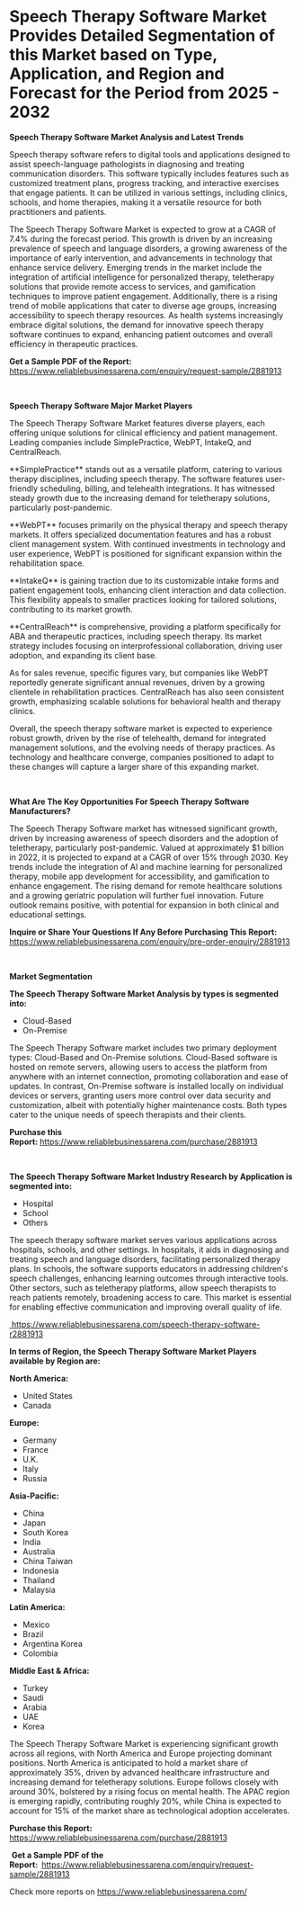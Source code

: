 <p><h1>Speech Therapy Software Market Provides Detailed Segmentation of this Market based on Type, Application, and Region and Forecast for the Period from 2025 - 2032</h1></p><p><strong>Speech Therapy Software Market Analysis and Latest Trends</strong></p>
<p><p>Speech therapy software refers to digital tools and applications designed to assist speech-language pathologists in diagnosing and treating communication disorders. This software typically includes features such as customized treatment plans, progress tracking, and interactive exercises that engage patients. It can be utilized in various settings, including clinics, schools, and home therapies, making it a versatile resource for both practitioners and patients.</p><p>The Speech Therapy Software Market is expected to grow at a CAGR of 7.4% during the forecast period. This growth is driven by an increasing prevalence of speech and language disorders, a growing awareness of the importance of early intervention, and advancements in technology that enhance service delivery. Emerging trends in the market include the integration of artificial intelligence for personalized therapy, teletherapy solutions that provide remote access to services, and gamification techniques to improve patient engagement. Additionally, there is a rising trend of mobile applications that cater to diverse age groups, increasing accessibility to speech therapy resources. As health systems increasingly embrace digital solutions, the demand for innovative speech therapy software continues to expand, enhancing patient outcomes and overall efficiency in therapeutic practices.</p></p>
<p><strong>Get a Sample PDF of the Report:&nbsp;</strong> <a href="https://www.reliablebusinessarena.com/enquiry/request-sample/2881913?utm_campaign=3173&utm_medium=2&utm_source=Github&utm_content=ia&utm_term=12032025&utm_id=speech-therapy-software">https://www.reliablebusinessarena.com/enquiry/request-sample/2881913</a></p>
<p>&nbsp;</p>
<p><strong>Speech Therapy Software Major Market Players</strong></p>
<p><p>The Speech Therapy Software Market features diverse players, each offering unique solutions for clinical efficiency and patient management. Leading companies include SimplePractice, WebPT, IntakeQ, and CentralReach.</p><p>**SimplePractice** stands out as a versatile platform, catering to various therapy disciplines, including speech therapy. The software features user-friendly scheduling, billing, and telehealth integrations. It has witnessed steady growth due to the increasing demand for teletherapy solutions, particularly post-pandemic.</p><p>**WebPT** focuses primarily on the physical therapy and speech therapy markets. It offers specialized documentation features and has a robust client management system. With continued investments in technology and user experience, WebPT is positioned for significant expansion within the rehabilitation space.</p><p>**IntakeQ** is gaining traction due to its customizable intake forms and patient engagement tools, enhancing client interaction and data collection. This flexibility appeals to smaller practices looking for tailored solutions, contributing to its market growth.</p><p>**CentralReach** is comprehensive, providing a platform specifically for ABA and therapeutic practices, including speech therapy. Its market strategy includes focusing on interprofessional collaboration, driving user adoption, and expanding its client base.</p><p>As for sales revenue, specific figures vary, but companies like WebPT reportedly generate significant annual revenues, driven by a growing clientele in rehabilitation practices. CentralReach has also seen consistent growth, emphasizing scalable solutions for behavioral health and therapy clinics.</p><p>Overall, the speech therapy software market is expected to experience robust growth, driven by the rise of telehealth, demand for integrated management solutions, and the evolving needs of therapy practices. As technology and healthcare converge, companies positioned to adapt to these changes will capture a larger share of this expanding market.</p></p>
<p>&nbsp;</p>
<p><strong>What Are The Key Opportunities For Speech Therapy Software Manufacturers?</strong></p>
<p><p>The Speech Therapy Software market has witnessed significant growth, driven by increasing awareness of speech disorders and the adoption of teletherapy, particularly post-pandemic. Valued at approximately $1 billion in 2022, it is projected to expand at a CAGR of over 15% through 2030. Key trends include the integration of AI and machine learning for personalized therapy, mobile app development for accessibility, and gamification to enhance engagement. The rising demand for remote healthcare solutions and a growing geriatric population will further fuel innovation. Future outlook remains positive, with potential for expansion in both clinical and educational settings.</p></p>
<p><strong>Inquire or Share Your Questions If Any Before Purchasing This Report:</strong> <a href="https://www.reliablebusinessarena.com/enquiry/pre-order-enquiry/2881913?utm_campaign=3173&utm_medium=2&utm_source=Github&utm_content=ia&utm_term=12032025&utm_id=speech-therapy-software">https://www.reliablebusinessarena.com/enquiry/pre-order-enquiry/2881913</a></p>
<p>&nbsp;</p>
<p><strong>Market Segmentation</strong></p>
<p><strong>The Speech Therapy Software Market Analysis by types is segmented into:</strong></p>
<p><ul><li>Cloud-Based</li><li>On-Premise</li></ul></p>
<p><p>The Speech Therapy Software market includes two primary deployment types: Cloud-Based and On-Premise solutions. Cloud-Based software is hosted on remote servers, allowing users to access the platform from anywhere with an internet connection, promoting collaboration and ease of updates. In contrast, On-Premise software is installed locally on individual devices or servers, granting users more control over data security and customization, albeit with potentially higher maintenance costs. Both types cater to the unique needs of speech therapists and their clients.</p></p>
<p><strong>Purchase this Report:&nbsp;</strong><a href="https://www.reliablebusinessarena.com/purchase/2881913?utm_campaign=3173&utm_medium=2&utm_source=Github&utm_content=ia&utm_term=12032025&utm_id=speech-therapy-software">https://www.reliablebusinessarena.com/purchase/2881913</a></p>
<p>&nbsp;</p>
<p><strong>The Speech Therapy Software Market Industry Research by Application is segmented into:</strong></p>
<p><ul><li>Hospital</li><li>School</li><li>Others</li></ul></p>
<p><p>The speech therapy software market serves various applications across hospitals, schools, and other settings. In hospitals, it aids in diagnosing and treating speech and language disorders, facilitating personalized therapy plans. In schools, the software supports educators in addressing children's speech challenges, enhancing learning outcomes through interactive tools. Other sectors, such as teletherapy platforms, allow speech therapists to reach patients remotely, broadening access to care. This market is essential for enabling effective communication and improving overall quality of life.</p></p>
<p><a href="https://www.reliablebusinessarena.com/speech-therapy-software-r2881913?utm_campaign=3173&utm_medium=2&utm_source=Github&utm_content=ia&utm_term=12032025&utm_id=speech-therapy-software">&nbsp;https://www.reliablebusinessarena.com/speech-therapy-software-r2881913</a></p>
<p><strong>In terms of Region, the Speech Therapy Software Market Players available by Region are:</strong></p>
<p>
    <p> <strong> North America: </strong>
        <ul>
            <li>United States</li>
            <li>Canada</li>
        </ul>
        </p> 
    <p> <strong> Europe: </strong>
        <ul>
            <li>Germany</li>
            <li>France</li>
            <li>U.K.</li>
            <li>Italy</li>
            <li>Russia</li>
        </ul>
        </p> 
    <p> <strong> Asia-Pacific: </strong>
        <ul>
            <li>China</li>
            <li>Japan</li>
            <li>South Korea</li>
            <li>India</li>
            <li>Australia</li>
            <li>China Taiwan</li>
            <li>Indonesia</li>
            <li>Thailand</li>
            <li>Malaysia</li>
        </ul>
        </p> 
    <p> <strong> Latin America: </strong>
        <ul>
            <li>Mexico</li>
            <li>Brazil</li>
            <li>Argentina Korea</li>
            <li>Colombia</li>
        </ul>
        </p> 
    <p> <strong> Middle East & Africa: </strong>
        <ul>
            <li>Turkey</li>
            <li>Saudi</li>
            <li>Arabia</li>
            <li>UAE</li>
            <li>Korea</li>
        </ul>
    </p>
    </p>
<p><p>The Speech Therapy Software Market is experiencing significant growth across all regions, with North America and Europe projecting dominant positions. North America is anticipated to hold a market share of approximately 35%, driven by advanced healthcare infrastructure and increasing demand for teletherapy solutions. Europe follows closely with around 30%, bolstered by a rising focus on mental health. The APAC region is emerging rapidly, contributing roughly 20%, while China is expected to account for 15% of the market share as technological adoption accelerates.</p></p>
<p><strong>Purchase this Report: </strong><a href="https://www.reliablebusinessarena.com/purchase/2881913?utm_campaign=3173&utm_medium=2&utm_source=Github&utm_content=ia&utm_term=12032025&utm_id=speech-therapy-software">https://www.reliablebusinessarena.com/purchase/2881913</a></p>
<p>&nbsp;<strong>Get a Sample PDF of the Report:&nbsp;&nbsp;</strong><a href="https://www.reliablebusinessarena.com/enquiry/request-sample/2881913?utm_campaign=3173&utm_medium=2&utm_source=Github&utm_content=ia&utm_term=12032025&utm_id=speech-therapy-software">https://www.reliablebusinessarena.com/enquiry/request-sample/2881913</a></p>
<p><strong></strong></p>
<p>Check more reports on <a href="https://www.reliablebusinessarena.com/?utm_campaign=3173&utm_medium=2&utm_source=Github&utm_content=ia&utm_term=12032025&utm_id=speech-therapy-software">https://www.reliablebusinessarena.com/</a></p>